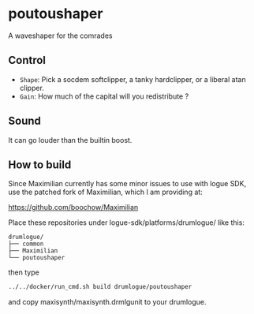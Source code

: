 # poutoushaper

A waveshaper for the comrades

## Control

- `Shape`: Pick a socdem softclipper, a tanky hardclipper, or a liberal atan clipper.
- `Gain`: How much of the capital will you redistribute ?

## Sound

It can go louder than the builtin boost.

## How to build

Since Maximilian currently has some minor issues to use with logue SDK, use the patched fork of Maximilian, which I am providing at:

https://github.com/boochow/Maximilian

Place these repositories under logue-sdk/platforms/drumlogue/ like this:

```text
drumlogue/
├── common
├── Maximilian
└── poutoushaper
```

then type

```sh
../../docker/run_cmd.sh build drumlogue/poutoushaper
```

and copy maxisynth/maxisynth.drmlgunit to your drumlogue.
